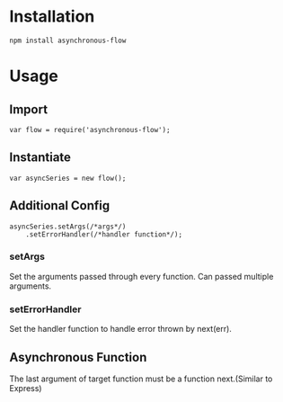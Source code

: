 # Installation #
```
npm install asynchronous-flow
```
# Usage #
## Import ##
```
var flow = require('asynchronous-flow');
```
## Instantiate ##
```
var asyncSeries = new flow();
```
## Additional Config ##
```
asyncSeries.setArgs(/*args*/)
	.setErrorHandler(/*handler function*/);
```
### setArgs ###
Set the arguments passed through every function.
Can passed multiple arguments.
### setErrorHandler ###
Set the handler function to handle error thrown by next(err).
## Asynchronous Function ##
The last argument of target function must be a function next.(Similar to Express)
